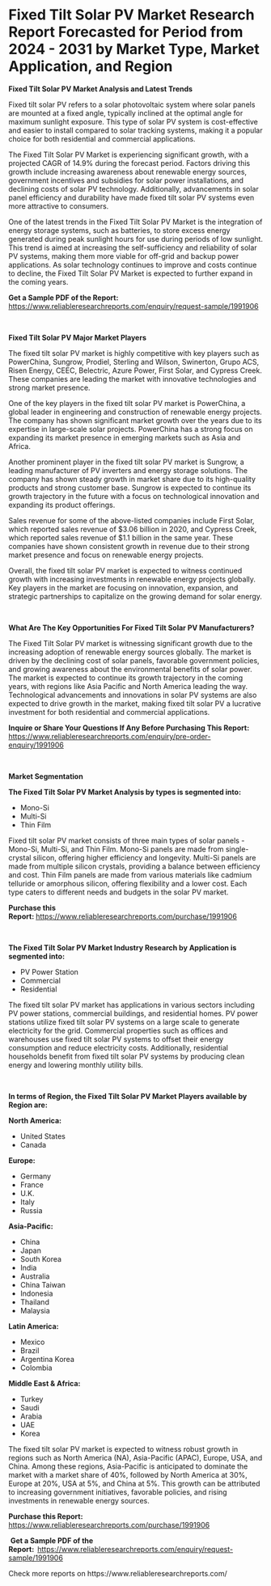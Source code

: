 <p><h1>Fixed Tilt Solar PV Market Research Report Forecasted for Period from 2024 -  2031 by Market Type, Market Application, and Region</h1></p><p><strong>Fixed Tilt Solar PV Market Analysis and Latest Trends</strong></p>
<p><p>Fixed tilt solar PV refers to a solar photovoltaic system where solar panels are mounted at a fixed angle, typically inclined at the optimal angle for maximum sunlight exposure. This type of solar PV system is cost-effective and easier to install compared to solar tracking systems, making it a popular choice for both residential and commercial applications.</p><p>The Fixed Tilt Solar PV Market is experiencing significant growth, with a projected CAGR of 14.9% during the forecast period. Factors driving this growth include increasing awareness about renewable energy sources, government incentives and subsidies for solar power installations, and declining costs of solar PV technology. Additionally, advancements in solar panel efficiency and durability have made fixed tilt solar PV systems even more attractive to consumers.</p><p>One of the latest trends in the Fixed Tilt Solar PV Market is the integration of energy storage systems, such as batteries, to store excess energy generated during peak sunlight hours for use during periods of low sunlight. This trend is aimed at increasing the self-sufficiency and reliability of solar PV systems, making them more viable for off-grid and backup power applications. As solar technology continues to improve and costs continue to decline, the Fixed Tilt Solar PV Market is expected to further expand in the coming years.</p></p>
<p><strong>Get a Sample PDF of the Report:&nbsp;</strong> <a href="https://www.reliableresearchreports.com/enquiry/request-sample/1991906">https://www.reliableresearchreports.com/enquiry/request-sample/1991906</a></p>
<p>&nbsp;</p>
<p><strong>Fixed Tilt Solar PV Major Market Players</strong></p>
<p><p>The fixed tilt solar PV market is highly competitive with key players such as PowerChina, Sungrow, Prodiel, Sterling and Wilson, Swinerton, Grupo ACS, Risen Energy, CEEC, Belectric, Azure Power, First Solar, and Cypress Creek. These companies are leading the market with innovative technologies and strong market presence.</p><p>One of the key players in the fixed tilt solar PV market is PowerChina, a global leader in engineering and construction of renewable energy projects. The company has shown significant market growth over the years due to its expertise in large-scale solar projects. PowerChina has a strong focus on expanding its market presence in emerging markets such as Asia and Africa.</p><p>Another prominent player in the fixed tilt solar PV market is Sungrow, a leading manufacturer of PV inverters and energy storage solutions. The company has shown steady growth in market share due to its high-quality products and strong customer base. Sungrow is expected to continue its growth trajectory in the future with a focus on technological innovation and expanding its product offerings.</p><p>Sales revenue for some of the above-listed companies include First Solar, which reported sales revenue of $3.06 billion in 2020, and Cypress Creek, which reported sales revenue of $1.1 billion in the same year. These companies have shown consistent growth in revenue due to their strong market presence and focus on renewable energy projects.</p><p>Overall, the fixed tilt solar PV market is expected to witness continued growth with increasing investments in renewable energy projects globally. Key players in the market are focusing on innovation, expansion, and strategic partnerships to capitalize on the growing demand for solar energy.</p></p>
<p>&nbsp;</p>
<p><strong>What Are The Key Opportunities For Fixed Tilt Solar PV Manufacturers?</strong></p>
<p><p>The Fixed Tilt Solar PV market is witnessing significant growth due to the increasing adoption of renewable energy sources globally. The market is driven by the declining cost of solar panels, favorable government policies, and growing awareness about the environmental benefits of solar power. The market is expected to continue its growth trajectory in the coming years, with regions like Asia Pacific and North America leading the way. Technological advancements and innovations in solar PV systems are also expected to drive growth in the market, making fixed tilt solar PV a lucrative investment for both residential and commercial applications.</p></p>
<p><strong>Inquire or Share Your Questions If Any Before Purchasing This Report:</strong> <a href="https://www.reliableresearchreports.com/enquiry/pre-order-enquiry/1991906">https://www.reliableresearchreports.com/enquiry/pre-order-enquiry/1991906</a></p>
<p>&nbsp;</p>
<p><strong>Market Segmentation</strong></p>
<p><strong>The Fixed Tilt Solar PV Market Analysis by types is segmented into:</strong></p>
<p><ul><li>Mono-Si</li><li>Multi-Si</li><li>Thin Film</li></ul></p>
<p><p>Fixed tilt solar PV market consists of three main types of solar panels - Mono-Si, Multi-Si, and Thin Film. Mono-Si panels are made from single-crystal silicon, offering higher efficiency and longevity. Multi-Si panels are made from multiple silicon crystals, providing a balance between efficiency and cost. Thin Film panels are made from various materials like cadmium telluride or amorphous silicon, offering flexibility and a lower cost. Each type caters to different needs and budgets in the solar PV market.</p></p>
<p><strong>Purchase this Report:&nbsp;</strong><a href="https://www.reliableresearchreports.com/purchase/1991906">https://www.reliableresearchreports.com/purchase/1991906</a></p>
<p>&nbsp;</p>
<p><strong>The Fixed Tilt Solar PV Market Industry Research by Application is segmented into:</strong></p>
<p><ul><li>PV Power Station</li><li>Commercial</li><li>Residential</li></ul></p>
<p><p>The fixed tilt solar PV market has applications in various sectors including PV power stations, commercial buildings, and residential homes. PV power stations utilize fixed tilt solar PV systems on a large scale to generate electricity for the grid. Commercial properties such as offices and warehouses use fixed tilt solar PV systems to offset their energy consumption and reduce electricity costs. Additionally, residential households benefit from fixed tilt solar PV systems by producing clean energy and lowering monthly utility bills.</p></p>
<p>&nbsp;</p>
<p><strong>In terms of Region, the Fixed Tilt Solar PV Market Players available by Region are:</strong></p>
<p>
    <p> <strong> North America: </strong>
        <ul>
            <li>United States</li>
            <li>Canada</li>
        </ul>
        </p> 
    <p> <strong> Europe: </strong>
        <ul>
            <li>Germany</li>
            <li>France</li>
            <li>U.K.</li>
            <li>Italy</li>
            <li>Russia</li>
        </ul>
        </p> 
    <p> <strong> Asia-Pacific: </strong>
        <ul>
            <li>China</li>
            <li>Japan</li>
            <li>South Korea</li>
            <li>India</li>
            <li>Australia</li>
            <li>China Taiwan</li>
            <li>Indonesia</li>
            <li>Thailand</li>
            <li>Malaysia</li>
        </ul>
        </p> 
    <p> <strong> Latin America: </strong>
        <ul>
            <li>Mexico</li>
            <li>Brazil</li>
            <li>Argentina Korea</li>
            <li>Colombia</li>
        </ul>
        </p> 
    <p> <strong> Middle East & Africa: </strong>
        <ul>
            <li>Turkey</li>
            <li>Saudi</li>
            <li>Arabia</li>
            <li>UAE</li>
            <li>Korea</li>
        </ul>
    </p>
    </p>
<p><p>The fixed tilt solar PV market is expected to witness robust growth in regions such as North America (NA), Asia-Pacific (APAC), Europe, USA, and China. Among these regions, Asia-Pacific is anticipated to dominate the market with a market share of 40%, followed by North America at 30%, Europe at 20%, USA at 5%, and China at 5%. This growth can be attributed to increasing government initiatives, favorable policies, and rising investments in renewable energy sources.</p></p>
<p><strong>Purchase this Report: </strong><a href="https://www.reliableresearchreports.com/purchase/1991906">https://www.reliableresearchreports.com/purchase/1991906</a></p>
<p>&nbsp;<strong>Get a Sample PDF of the Report:&nbsp;&nbsp;</strong><a href="https://www.reliableresearchreports.com/enquiry/request-sample/1991906">https://www.reliableresearchreports.com/enquiry/request-sample/1991906</a></p>
<p><strong></strong></p>
<p>Check more reports on https://www.reliableresearchreports.com/</p>